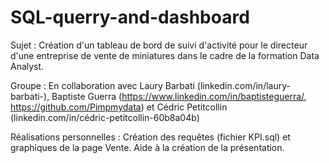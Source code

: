 # SQL-querry-and-dashboard

Sujet : Création d'un tableau de bord de suivi d'activité pour le directeur d'une entreprise de vente de miniatures dans le cadre de la formation Data Analyst.

Groupe : En collaboration avec Laury Barbati (linkedin.com/in/laury-barbati-), Baptiste Guerra (https://www.linkedin.com/in/baptisteguerra/, https://github.com/Pimpmydata) et Cédric Petitcollin (linkedin.com/in/cédric-petitcollin-60b8a04b)

Réalisations personnelles : Création des requêtes (fichier KPI.sql) et graphiques de la page Vente. Aide à la création de la présentation.
